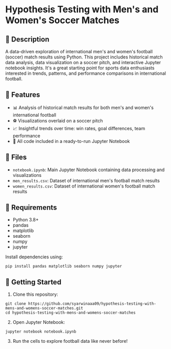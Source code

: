# Hypothesis Testing with Men's and Women's Soccer Matches

## 📝 Description

A data-driven exploration of international men's and women's football (soccer) match results using Python. This project includes historical match data analysis, data visualization on a soccer pitch, and interactive Jupyter notebook insights. It's a great starting point for sports data enthusiasts interested in trends, patterns, and performance comparisons in international football.

## 🚀 Features
* 📊 Analysis of historical match results for both men's and women's international football
* ⚽ Visualizations overlaid on a soccer pitch
* 📈 Insightful trends over time: win rates, goal differences, team performance
* 🧪 All code included in a ready-to-run Jupyter Notebook

## 📁 Files
* `notebook.ipynb`: Main Jupyter Notebook containing data processing and visualizations
* `men_results.csv`: Dataset of international men's football match results
* `women_results.csv`: Dataset of international women's football match results

## 🔧 Requirements
* Python 3.8+
* pandas
* matplotlib
* seaborn
* numpy
* jupyter

Install dependencies using:

```
pip install pandas matplotlib seaborn numpy jupyter
```

## 🏁 Getting Started
1. Clone this repository:
```
git clone https://github.com/syarwinaaa09/hypothesis-testing-with-mens-and-womens-soccer-matches.git
cd hypothesis-testing-with-mens-and-womens-soccer-matches
```
2. Open Jupyter Notebook:
```
jupyter notebook notebook.ipynb
```
3. Run the cells to explore football data like never before!
